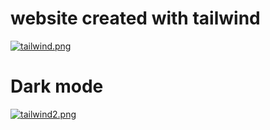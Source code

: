 # website created with tailwind

[![tailwind.png](https://i.postimg.cc/QxjMkKpv/tailwind.png)](https://postimg.cc/s10y3XHJ)


# Dark mode
[![tailwind2.png](https://i.postimg.cc/s2WyR3Yp/tailwind2.png)](https://postimg.cc/67BFrJ13)